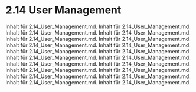 # 2.14 User Management

Inhalt für 2.14_User_Management.md. Inhalt für 2.14_User_Management.md. Inhalt für 2.14_User_Management.md. Inhalt für 2.14_User_Management.md. Inhalt für 2.14_User_Management.md. Inhalt für 2.14_User_Management.md. Inhalt für 2.14_User_Management.md. Inhalt für 2.14_User_Management.md. Inhalt für 2.14_User_Management.md. Inhalt für 2.14_User_Management.md. Inhalt für 2.14_User_Management.md. Inhalt für 2.14_User_Management.md. Inhalt für 2.14_User_Management.md. Inhalt für 2.14_User_Management.md. Inhalt für 2.14_User_Management.md. Inhalt für 2.14_User_Management.md. Inhalt für 2.14_User_Management.md. Inhalt für 2.14_User_Management.md. Inhalt für 2.14_User_Management.md. Inhalt für 2.14_User_Management.md.       